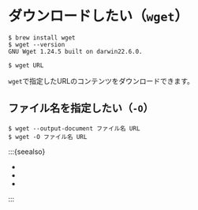 # ダウンロードしたい（``wget``）

```console
$ brew install wget
$ wget --version
GNU Wget 1.24.5 built on darwin22.6.0.
```

```console
$ wget URL
```

``wget``で指定したURLのコンテンツをダウンロードできます。

## ファイル名を指定したい（``-O``）

```console
$ wget --output-document ファイル名 URL
$ wget -O ファイル名 URL
```

:::{seealso}

- [](./command-curl.md)
- [](./command-httpie.md)
- [](./command-xh.md)

:::
